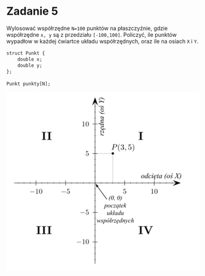 # Zadanie 5

Wylosować współrzędne `N=100` punktów na płaszczyźnie, gdzie współrzędne `x, y` są z przedziału `[-100,100]`.
Policzyć, ile punktów wypadłow w każdej ćwiartce układu współrzędnych, oraz ile na osiach `X` i `Y`.

```
struct Punkt {
    double x;
    double y;
};

Punkt punkty[N];
```

![Układ współrzędnych](img/Cartesian_coordinates_2D_PL.svg.png)
